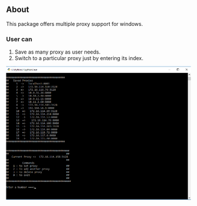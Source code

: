 ## About
This package offers multiple proxy support for windows.
### User can 
1. Save as many proxy as user needs.
2. Switch to a particular proxy just by entering its index.

![alt tag](https://raw.githubusercontent.com/nishant-mor/Multiple-Proxy-for-Windows/master/ScreenShots/Screenshot_01.png)